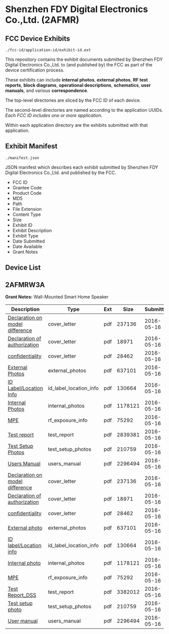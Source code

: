 # Shenzhen FDY Digital Electronics Co.,Ltd. (2AFMR)
## FCC Device Exhibits

```
./fcc-id/application-id/exhibit-id.ext
```

This repository contains the exhibit documents submitted by Shenzhen FDY Digital Electronics Co.,Ltd. to (and published by) the FCC as part of the device certification process.

These exhibits can include **internal photos**, **external photos**, **RF test reports**, **block diagrams**, **operational descriptions**, **schematics**, **user manuals**, and various **correspondence**.

The top-level directories are sliced by the FCC ID of each device.

The second-level directories are named according to the application UUIDs. *Each FCC ID includes one or more application.*

Within each application directory are the exhibits submitted with that application. 

## Exhibit Manifest

```
./manifest.json
```

JSON manifest which describes each exhibit submitted by Shenzhen FDY Digital Electronics Co.,Ltd. and published by the FCC.

- FCC ID
- Grantee Code
- Product Code
- MD5
- Path
- File Extension
- Content Type
- Size
- Exhibit ID
- Exhibit Description
- Exhibit Type
- Date Submitted
- Date Available
- Grant Notes

## Device List
## 2AFMRW3A
**Grant Notes:** Wall-Mounted Smart Home Speaker

| Description | Type | Ext | Size | Submitted | Available |
| ----------- | ---- | --- | ---- | --------- | --------- |
| [Declaration on model difference](2AFMRW3A/ad4015e21f325a7755fbd07443343ee8/2991696.pdf) | cover_letter | pdf | 237136 | 2016-05-16 | 2016-05-17 |
| [Declaration of authorization](2AFMRW3A/ad4015e21f325a7755fbd07443343ee8/2991697.pdf) | cover_letter | pdf | 18971 | 2016-05-16 | 2016-05-17 |
| [ confidentiality](2AFMRW3A/ad4015e21f325a7755fbd07443343ee8/2991698.pdf) | cover_letter | pdf | 28462 | 2016-05-16 | 2016-05-17 |
| [External Photos](2AFMRW3A/ad4015e21f325a7755fbd07443343ee8/2991689.pdf) | external_photos | pdf | 637101 | 2016-05-16 | 2016-05-17 |
| [ID Label/Location Info](2AFMRW3A/ad4015e21f325a7755fbd07443343ee8/2991692.pdf) | id_label_location_info | pdf | 130664 | 2016-05-16 | 2016-05-17 |
| [Internal Photos](2AFMRW3A/ad4015e21f325a7755fbd07443343ee8/2991691.pdf) | internal_photos | pdf | 1178121 | 2016-05-16 | 2016-05-17 |
| [MPE](2AFMRW3A/ad4015e21f325a7755fbd07443343ee8/2991695.pdf) | rf_exposure_info | pdf | 75292 | 2016-05-16 | 2016-05-17 |
| [Test report](2AFMRW3A/ad4015e21f325a7755fbd07443343ee8/2991707.pdf) | test_report | pdf | 2839381 | 2016-05-16 | 2016-05-17 |
| [Test Setup Photos](2AFMRW3A/ad4015e21f325a7755fbd07443343ee8/2991693.pdf) | test_setup_photos | pdf | 210759 | 2016-05-16 | 2016-05-17 |
| [Users Manual](2AFMRW3A/ad4015e21f325a7755fbd07443343ee8/2991690.pdf) | users_manual | pdf | 2296494 | 2016-05-16 | 2016-05-17 |
| [Declaration on model difference](2AFMRW3A/62ba073530ade1c9fc28e49ad2694d40/2991696.pdf) | cover_letter | pdf | 237136 | 2016-05-16 | 2016-05-17 |
| [Declaration of authorization](2AFMRW3A/62ba073530ade1c9fc28e49ad2694d40/2991697.pdf) | cover_letter | pdf | 18971 | 2016-05-16 | 2016-05-17 |
| [confidentiality](2AFMRW3A/62ba073530ade1c9fc28e49ad2694d40/2991698.pdf) | cover_letter | pdf | 28462 | 2016-05-16 | 2016-05-17 |
| [External photo](2AFMRW3A/62ba073530ade1c9fc28e49ad2694d40/2991689.pdf) | external_photos | pdf | 637101 | 2016-05-16 | 2016-05-17 |
| [ID label/Location info](2AFMRW3A/62ba073530ade1c9fc28e49ad2694d40/2991692.pdf) | id_label_location_info | pdf | 130664 | 2016-05-16 | 2016-05-17 |
| [Internal photo](2AFMRW3A/62ba073530ade1c9fc28e49ad2694d40/2991691.pdf) | internal_photos | pdf | 1178121 | 2016-05-16 | 2016-05-17 |
| [MPE](2AFMRW3A/62ba073530ade1c9fc28e49ad2694d40/2991695.pdf) | rf_exposure_info | pdf | 75292 | 2016-05-16 | 2016-05-17 |
| [Test Report_DSS](2AFMRW3A/62ba073530ade1c9fc28e49ad2694d40/2991694.pdf) | test_report | pdf | 3382012 | 2016-05-16 | 2016-05-17 |
| [Test setup photo](2AFMRW3A/62ba073530ade1c9fc28e49ad2694d40/2991693.pdf) | test_setup_photos | pdf | 210759 | 2016-05-16 | 2016-05-17 |
| [User manual 	](2AFMRW3A/62ba073530ade1c9fc28e49ad2694d40/2991690.pdf) | users_manual | pdf | 2296494 | 2016-05-16 | 2016-05-17 |
